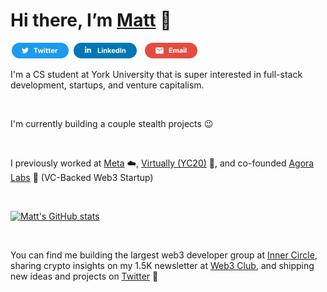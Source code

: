 <!-- <p><img src="/assets/MattEspozReadMe.png" alt="Matthew Espinoza">
<p align="center"> -->

# Hi there, I’m [Matt](https://matthewespinoza.com/) 👋

<a href="https://twitter.com/mattespoz" title="Twitter"><img src="/assets/TwitterSM.svg"  height="25" aria-hidden="true"></a> <a href="https://www.linkedin.com/in/mattespoz/" title="LinkedIn"><img src="/assets/LinkedInSM.svg" height="25" aria-hidden="true" style="margin-right: 5px;"></a> <a href="mailto: matt@matthewespinoza.com" title="Email"><img src="/assets/GmailSM.svg" height="25" aria-hidden="true"></a>

I'm a CS student at York University that is super interested in full-stack development, startups, and venture capitalism. 

<br /> 
 
I'm currently building a couple stealth projects 😉
  
<br />
  
I previously worked at [Meta](https://meta.com/) ☁️, [Virtually (YC20)](https://www.tryvirtually.com/) 💎, and co-founded [Agora Labs](https://www.agoralabs.xyz/) 🧩 (VC-Backed Web3 Startup) 

  <br />

[![Matt's GitHub stats](https://github-readme-stats.vercel.app/api?username=mattespoz&show_icons=true&theme=algolia&hide=stars,issues&bg_color=30,004AAD,3FB2F9&title_color=fff&text_color=fff)](https://github.com/mattespoz/github-readme-stats)

<br />

You can find me building the largest web3 developer group at [Inner Circle](https://twitter.com/innercircletech), sharing crypto insights on my 1.5K newsletter at [Web3 Club](https://email.matthewespinoza.com/), and shipping new ideas and projects on [Twitter](https://twitter.com/mattespoz) 💫
